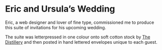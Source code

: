 # Eric and Ursula’s Wedding

Eric, a web designer and lover of fine type, commissioned me to produce this suite of invitations for his upcoming wedding.

The suite was letterpressed in one colour onto soft cotton stock by [The Distillery](http://www.the-distillery.com.au/) and then posted in hand lettered envelopes unique to each guest.